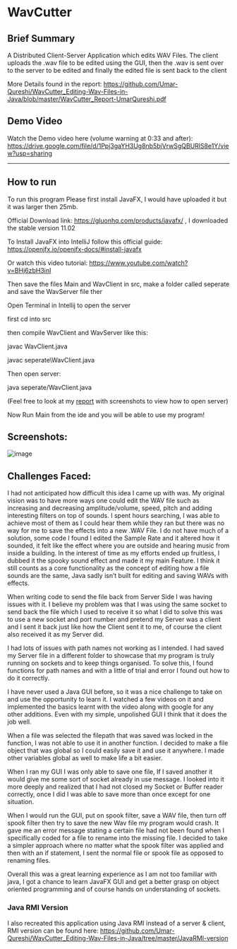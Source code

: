 # WavCutter

## Brief Summary

A  Distributed Client-Server Application which edits WAV Files. The client uploads the .wav file to be edited using the GUI, then the .wav is sent over to the server to be edited and finally the edited file is sent back to the client

More Details found in the report: https://github.com/Umar-Qureshi/WavCutter_Editing-Wav-Files-in-Java/blob/master/WavCutter_Report-UmarQureshi.pdf

## Demo Video

Watch the Demo video here (volume warning at 0:33 and after): https://drive.google.com/file/d/1Ppj3gaYH3Ug8nb5bjVrwSgQBURlS8e1Y/view?usp=sharing

---

## How to run
To run this program Please first install JavaFX, I would have uploaded it but it was larger then 25mb.

Official Download link: https://gluonhq.com/products/javafx/ , I downloaded the stable version 11.02

To Install JavaFX into IntelliJ follow this official guide: https://openjfx.io/openjfx-docs/#install-javafx

Or watch this video tutorial: https://www.youtube.com/watch?v=BHj6zbH3inI

Then save the files Main and WavClient in src, make a folder called seperate and save the WavServer file ther


Open Terminal in Intellij to open the server

first cd into src

then compile WavClient and WavServer like this:

javac WavClient.java

javac seperate\\WavClient.java

Then open server:

java seperate/WavClient.java

(Feel free to look at my [report](https://github.com/Umar-Qureshi/WavCutter_Editing-Wav-Files-in-Java/blob/master/WavCutter_Report-UmarQureshi.pdf) with screenshots to view how to open server)

Now Run Main from the ide and you will be able to use my program!

## Screenshots:

![image](https://user-images.githubusercontent.com/22453457/133960681-1d1a538e-ede9-4f84-986a-8b03c48436c1.png)

## Challenges Faced:

I had not anticipated how difficult this idea I came up with was. My original vision was to have more ways one could edit the WAV file such as increasing and decreasing amplitude/volume, speed, pitch and adding interesting filters on top of sounds. I spent hours searching, I was able to achieve most of them as I could hear them while they ran but there was no way for me to save the effects into a new .WAV File. I do not have much of a solution, some code I found I edited the Sample Rate and it altered how it sounded, it felt like the effect where you are outside and hearing music from inside a building. In the interest of time as my efforts ended up fruitless, I dubbed it the spooky sound effect and made it my main Feature. I think it still counts as a core functionality as the concept of editing how a file sounds are the same, Java sadly isn’t built for editing and saving WAVs with effects.

When writing code to send the file back from Server Side I was having issues with it. I believe my problem was that I was using the same socket to send back the file which I used to receive it so what I did to solve this was to use a new socket and port number and pretend my Server was a client and I sent it back just like how the Client sent it to me, of course the client also received it as my Server did.

I had lots of issues with path names not working as I intended. I had saved my Server file in a different folder to showcase that my program is truly running on sockets and to keep things organised. To solve this, I found functions for path names and with a little of trial and error I found out how to do it correctly.

I have never used a Java GUI before, so it was a nice challenge to take on and use the opportunity to learn it. I watched a few videos on it and implemented the basics learnt with the video along with google for any other additions. Even with my simple, unpolished GUI I think that it does the job well.

When a file was selected the filepath that was saved was locked in the function, I was not able to use it in another function. I decided to make a file object that was global so I could easily save it and use it anywhere. I made other variables global as well to make life a bit easier.

When I ran my GUI I was only able to save one file, If I saved another it would give me some sort of socket already in use message. I looked into it more deeply and realized that I had not closed my Socket or Buffer reader correctly, once I did I was able to save more than once except for one situation.

When I would run the GUI, put on spook filter, save a WAV file, then turn off spook filter then try to save the new Wav file my program would crash. It gave me an error message stating a certain file had not been found when I specifically coded for a file to rename into the missing file. I decided to take a simpler approach where no matter what the spook filter was applied and then with an if statement, I sent the normal file or spook file as opposed to renaming files.

Overall this was a great learning experience as I am not too familiar with java, I got a chance to learn JavaFX GUI and get a better grasp on object oriented programming and of course hands on understanding of sockets.


### Java RMI Version

I also recreated this application using Java RMI instead of a server & client, RMI version can be found here:  https://github.com/Umar-Qureshi/WavCutter_Editing-Wav-Files-in-Java/tree/master/JavaRMI-version

